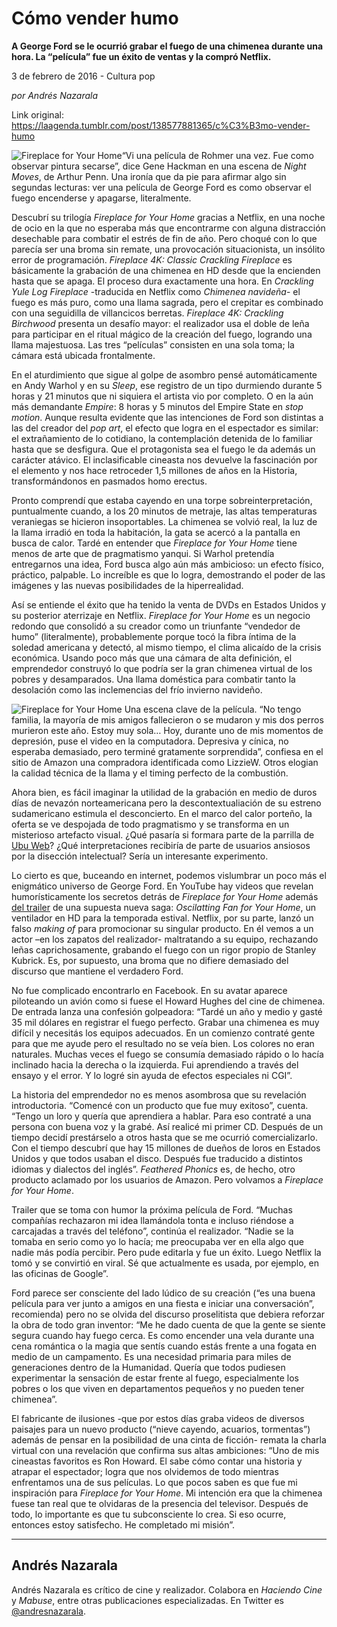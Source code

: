 # Cómo vender humo

**A George Ford se le ocurrió grabar el fuego de una chimenea durante una hora. La “película” fue un éxito de ventas y la compró Netflix.**

3 de febrero de 2016 - Cultura pop

_por Andrés Nazarala_

Link original: https://laagenda.tumblr.com/post/138577881365/c%C3%B3mo-vender-humo

![Fireplace for Your Home](https://64.media.tumblr.com/a047424ce3dbac6fe07ec9eee35f83d9/tumblr_inline_pk0l5sXW2D1t6q87u_500.jpg)“Vi una película de Rohmer una vez. Fue como observar pintura secarse”, dice Gene Hackman en una escena de *Night Moves*, de Arthur Penn. Una ironía que da pie para afirmar algo sin segundas lecturas: ver una película de George Ford es como observar el fuego encenderse y apagarse, literalmente.

Descubrí su trilogía *Fireplace for Your Home* gracias a Netflix, en una noche de ocio en la que no esperaba más que encontrarme con alguna distracción desechable para combatir el estrés de fin de año. Pero choqué con lo que parecía ser una broma sin remate, una provocación situacionista, un insólito error de programación. *Fireplace 4K: Classic Crackling Fireplace* es básicamente la grabación de una chimenea en HD desde que la encienden hasta que se apaga. El proceso dura exactamente una hora. En *Crackling Yule Log Fireplace* -traducida en Netflix como *Chimenea navideña*- el fuego es más puro, como una llama sagrada, pero el crepitar es combinado con una seguidilla de villancicos berretas. *Fireplace 4K: Crackling Birchwood* presenta un desafío mayor: el realizador usa el doble de leña para participar en el ritual mágico de la creación del fuego, logrando una llama majestuosa. Las tres “películas” consisten en una sola toma; la cámara está ubicada frontalmente.

En el aturdimiento que sigue al golpe de asombro pensé automáticamente en Andy Warhol y en su *Sleep*, ese registro de un tipo durmiendo durante 5 horas y 21 minutos que ni siquiera el artista vio por completo. O en la aún más demandante *Empire*: 8 horas y 5 minutos del Empire State en *stop motion*. Aunque resulta evidente que las intenciones de Ford son distintas a las del creador del *pop art*, el efecto que logra en el espectador es similar: el extrañamiento de lo cotidiano, la contemplación detenida de lo familiar hasta que se desfigura. Que el protagonista sea el fuego le da además un carácter atávico. El inclasificable cineasta nos devuelve la fascinación por el elemento y nos hace retroceder 1,5 millones de años en la Historia, transformándonos en pasmados homo erectus.

Pronto comprendí que estaba cayendo en una torpe sobreinterpretación, puntualmente cuando, a los 20 minutos de metraje, las altas temperaturas veraniegas se hicieron insoportables. La chimenea se volvió real, la luz de la llama irradió en toda la habitación, la gata se acercó a la pantalla en busca de calor. Tardé en entender que *Fireplace for Your Home* tiene menos de arte que de pragmatismo yanqui. Si Warhol pretendía entregarnos una idea, Ford busca algo aún más ambicioso: un efecto físico, práctico, palpable. Lo increíble es que lo logra, demostrando el poder de las imágenes y las nuevas posibilidades de la hiperrealidad. 

Así se entiende el éxito que ha tenido la venta de DVDs en Estados Unidos y su posterior aterrizaje en Netflix. *Fireplace for Your Home* es un negocio redondo que consolidó a su creador como un triunfante “vendedor de humo” (literalmente), probablemente porque tocó la fibra íntima de la soledad americana y detectó, al mismo tiempo, el clima alicaído de la crisis económica. Usando poco más que una cámara de alta definición, el emprendedor construyó lo que podría ser la gran chimenea virtual de los pobres y desamparados. Una llama doméstica para combatir tanto la desolación como las inclemencias del frío invierno navideño. 

![Fireplace for Your Home](https://64.media.tumblr.com/a047424ce3dbac6fe07ec9eee35f83d9/tumblr_inline_pk0l5sXW2D1t6q87u_500.jpg) Una escena clave de la película. “No tengo familia, la mayoría de mis amigos fallecieron o se mudaron y mis dos perros murieron este año. Estoy muy sola… Hoy, durante uno de mis momentos de depresión, puse el video en la computadora. Depresiva y cínica, no esperaba demasiado, pero terminé gratamente sorprendida”, confiesa en el sitio de Amazon una compradora identificada como LizzieW. Otros elogian la calidad técnica de la llama y el timing perfecto de la combustión. 

Ahora bien, es fácil imaginar la utilidad de la grabación en medio de duros días de nevazón norteamericana pero la descontextualiación de su estreno sudamericano estimula el desconcierto. En el marco del calor porteño, la oferta se ve despojada de todo pragmatismo y se transforma en un misterioso artefacto visual. ¿Qué pasaría si formara parte de la parrilla de [Ubu Web](http://www.ubuweb.com/)? ¿Qué interpretaciones recibiría de parte de usuarios ansiosos por la disección intelectual? Sería un interesante experimento. 

Lo cierto es que, buceando en internet, podemos vislumbrar un poco más el enigmático universo de George Ford. En YouTube hay videos que revelan humorísticamente los secretos detrás de *Fireplace for Your Home* además [del trailer](https://youtu.be/c27D1-2p_ZM) de una supuesta nueva saga: *Oscilatting Fan for Your Home*, un ventilador en HD para la temporada estival. Netflix, por su parte, lanzó un falso *making of* para promocionar su singular producto. En él vemos a un actor –en los zapatos del realizador- maltratando a su equipo, rechazando leñas caprichosamente, grabando el fuego con un rigor propio de Stanley Kubrick. Es, por supuesto, una broma que no difiere demasiado del discurso que mantiene el verdadero Ford.

No fue complicado encontrarlo en Facebook. En su avatar aparece piloteando un avión como si fuese el Howard Hughes del cine de chimenea. De entrada lanza una confesión golpeadora: “Tardé un año y medio y gasté 35 mil dólares en registrar el fuego perfecto. Grabar una chimenea es muy difícil y necesitás los equipos adecuados. En un comienzo contraté gente para que me ayude pero el resultado no se veía bien. Los colores no eran naturales. Muchas veces el fuego se consumía demasiado rápido o lo hacía inclinado hacia la derecha o la izquierda. Fui aprendiendo a través del ensayo y el error. Y lo logré sin ayuda de efectos especiales ni CGI”.

La historia del emprendedor no es menos asombrosa que su revelación introductoria. “Comencé con un producto que fue muy exitoso”, cuenta. “Tengo un loro y quería que aprendiera a hablar. Para eso contraté a una persona con buena voz y la grabé. Así realicé mi primer CD. Después de un tiempo decidí prestárselo a otros hasta que se me ocurrió comercializarlo. Con el tiempo descubrí que hay 15 millones de dueños de loros en Estados Unidos y que todos usaban el disco. Después fue traducido a distintos idiomas y dialectos del inglés”. *Feathered Phonics* es, de hecho, otro producto aclamado por los usuarios de Amazon. Pero volvamos a *Fireplace for Your Home*.

 Trailer que se toma con humor la próxima película de Ford. “Muchas compañías rechazaron mi idea llamándola tonta e incluso riéndose a carcajadas a través del teléfono”, continúa el realizador. “Nadie se la tomaba en serio como yo lo hacía; me preocupaba ver en ella algo que nadie más podía percibir. Pero pude editarla y fue un éxito. Luego Netflix la tomó y se convirtió en viral. Sé que actualmente es usada, por ejemplo, en las oficinas de Google”.

Ford parece ser consciente del lado lúdico de su creación (“es una buena película para ver junto a amigos en una fiesta e iniciar una conversación”, recomienda) pero no se olvida del discurso proselitista que debiera reforzar la obra de todo gran inventor: “Me he dado cuenta de que la gente se siente segura cuando hay fuego cerca. Es como encender una vela durante una cena romántica o la magia que sentís cuando estás frente a una fogata en medio de un campamento. Es una necesidad primaria para miles de generaciones dentro de la Humanidad. Quería que todos pudiesen experimentar la sensación de estar frente al fuego, especialmente los pobres o los que viven en departamentos pequeños y no pueden tener chimenea”.

El fabricante de ilusiones -que por estos días graba videos de diversos paisajes para un nuevo producto (“nieve cayendo, acuarios, tormentas”) además de pensar en la posibilidad de una cinta de ficción- remata la charla virtual con una revelación que confirma sus altas ambiciones: “Uno de mis cineastas favoritos es Ron Howard. El sabe cómo contar una historia y atrapar el espectador; logra que nos olvidemos de todo mientras enfrentamos una de sus películas. Lo que pocos saben es que fue mi inspiración para *Fireplace for Your Home*. Mi intención era que la chimenea fuese tan real que te olvidaras de la presencia del televisor. Después de todo, lo importante es que tu subconsciente lo crea. Si eso ocurre, entonces estoy satisfecho. He completado mi misión”.

  




---

 Andrés Nazarala
----------------

 Andrés Nazarala es crítico de cine y realizador. Colabora en *Haciendo Cine* y *Mabuse*, entre otras publicaciones especializadas. En Twitter es [@andresnazarala](https://twitter.com/andresnazarala).

